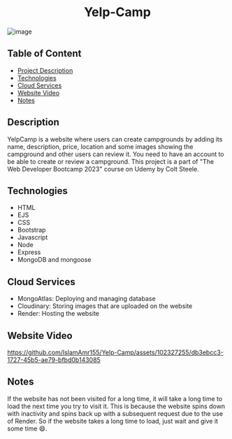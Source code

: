 <h1 align="center">Yelp-Camp</h1>

![image](https://github.com/IslamAmr155/Yelp-Camp/assets/102327255/f0e253b4-a592-4a58-a088-0156f7d2dd85)

## Table of Content
* [Project Description](#Project-Description)
* [Technologies](#Technologies)
* [Cloud Services](#Cloud-Services)
* [Website Video](#Website-Video)
* [Notes](#Notes)

## Description
YelpCamp is a website where users can create campgrounds by adding its name, description, price, location and some images showing the campground and other users can review it. You need to have an account to be able to create or review a campground. This project is a part of "The Web Developer Bootcamp 2023" course on Udemy by Colt Steele.

## Technologies
* HTML
* EJS
* CSS
* Bootstrap
* Javascript
* Node
* Express
* MongoDB and mongoose

## Cloud Services
* MongoAtlas: Deploying and managing database
* Cloudinary: Storing images that are uploaded on the website
* Render: Hosting the website 

## Website Video

https://github.com/IslamAmr155/Yelp-Camp/assets/102327255/db3ebcc3-1727-45b5-ae79-bfbd0b143085

## Notes
If the website has not been visited for a long time, it will take a long time to load the next time you try to visit it. This is because the website spins down with inactivity and spins back up with a subsequent request due to the use of Render. So if the website takes a long time to load, just wait and give it some time 😄.
